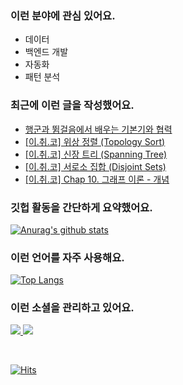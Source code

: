 ### 이런 분야에 관심 있어요.

- 데이터
- 백엔드 개발
- 자동화
- 패턴 분석

### 최근에 이런 글을 작성했어요.

<!-- BLOG-POST-LIST:START -->
- [행군과 뜀걸음에서 배우는 기본기와 협력](https://example.com/@mildsalmon/%ED%96%89%EA%B5%B0%EA%B3%BC-%EB%9C%80%EA%B1%B8%EC%9D%8C%EC%97%90%EC%84%9C-%EB%B0%B0%EC%9A%B0%EB%8A%94-%EA%B8%B0%EB%B3%B8%EA%B8%B0%EC%99%80-%ED%98%91%EB%A0%A5)
- [[이.취.코] 위상 정렬 (Topology Sort)](https://example.com/@mildsalmon/%EC%9C%84%EC%83%81-%EC%A0%95%EB%A0%AC-topology-sort)
- [[이.취.코] 신장 트리 (Spanning Tree)](https://example.com/@mildsalmon/%EC%8B%A0%EC%9E%A5-%ED%8A%B8%EB%A6%AC-spanning-tree)
- [[이.취.코] 서로소 집합 (Disjoint Sets)](https://example.com/@mildsalmon/%EC%84%9C%EB%A1%9C%EC%86%8C-%EC%A7%91%ED%95%A9-disjoint-sets)
- [[이.취.코] Chap 10. 그래프 이론 - 개념](https://example.com/@mildsalmon/chap-10-%EA%B7%B8%EB%9E%98%ED%94%84-%EC%9D%B4%EB%A1%A0-%EA%B0%9C%EB%85%90)
<!-- BLOG-POST-LIST:END -->

### 깃헙 활동을 간단하게 요약했어요.

[![Anurag's github stats](https://github-readme-stats.vercel.app/api?username=mildsalmon&count_private=false&show_icons=true)](https://github.com/mildsalmon)

### 이런 언어를 자주 사용해요.

[![Top Langs](https://github-readme-stats.vercel.app/api/top-langs/?username=mildsalmon&hide=html)](https://github.com/mildsalmon)

### 이런 소셜을 관리하고 있어요.

<p>

<a href="https://blex.me/@mildsalmon">
    <img src="http://img.shields.io/badge/BLOG-black?style=flat-square&logo=bloglovin">
</a>

<a href="https://solved.ac/profile/mildsalmon">
    <img src="http://img.shields.io/badge/backjoon-blueviolet?logo=Experts Exchange">
</a>

<p>
<br>

[![Hits](https://hits.seeyoufarm.com/api/count/incr/badge.svg?url=https%3A%2F%2Fgithub.com%2Fmildsalmon)](https://hits.seeyoufarm.com)
